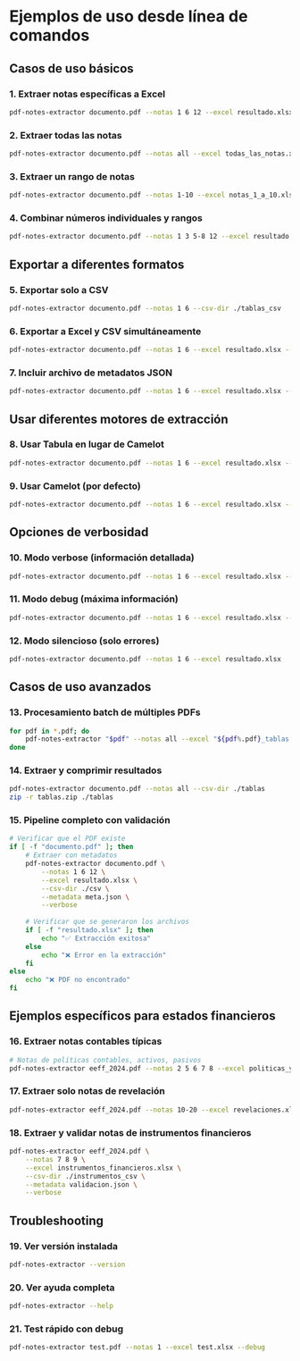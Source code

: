 # Ejemplos de uso desde línea de comandos

## Casos de uso básicos

### 1. Extraer notas específicas a Excel
```bash
pdf-notes-extractor documento.pdf --notas 1 6 12 --excel resultado.xlsx
```

### 2. Extraer todas las notas
```bash
pdf-notes-extractor documento.pdf --notas all --excel todas_las_notas.xlsx
```

### 3. Extraer un rango de notas
```bash
pdf-notes-extractor documento.pdf --notas 1-10 --excel notas_1_a_10.xlsx
```

### 4. Combinar números individuales y rangos
```bash
pdf-notes-extractor documento.pdf --notas 1 3 5-8 12 --excel resultado.xlsx
```

## Exportar a diferentes formatos

### 5. Exportar solo a CSV
```bash
pdf-notes-extractor documento.pdf --notas 1 6 --csv-dir ./tablas_csv
```

### 6. Exportar a Excel y CSV simultáneamente
```bash
pdf-notes-extractor documento.pdf --notas 1 6 --excel resultado.xlsx --csv-dir ./csv
```

### 7. Incluir archivo de metadatos JSON
```bash
pdf-notes-extractor documento.pdf --notas 1 6 --excel resultado.xlsx --metadata metadatos.json
```

## Usar diferentes motores de extracción

### 8. Usar Tabula en lugar de Camelot
```bash
pdf-notes-extractor documento.pdf --notas 1 6 --excel resultado.xlsx --engine tabula
```

### 9. Usar Camelot (por defecto)
```bash
pdf-notes-extractor documento.pdf --notas 1 6 --excel resultado.xlsx --engine camelot
```

## Opciones de verbosidad

### 10. Modo verbose (información detallada)
```bash
pdf-notes-extractor documento.pdf --notas 1 6 --excel resultado.xlsx --verbose
```

### 11. Modo debug (máxima información)
```bash
pdf-notes-extractor documento.pdf --notas 1 6 --excel resultado.xlsx --debug
```

### 12. Modo silencioso (solo errores)
```bash
pdf-notes-extractor documento.pdf --notas 1 6 --excel resultado.xlsx
```

## Casos de uso avanzados

### 13. Procesamiento batch de múltiples PDFs
```bash
for pdf in *.pdf; do
    pdf-notes-extractor "$pdf" --notas all --excel "${pdf%.pdf}_tablas.xlsx"
done
```

### 14. Extraer y comprimir resultados
```bash
pdf-notes-extractor documento.pdf --notas all --csv-dir ./tablas
zip -r tablas.zip ./tablas
```

### 15. Pipeline completo con validación
```bash
# Verificar que el PDF existe
if [ -f "documento.pdf" ]; then
    # Extraer con metadatos
    pdf-notes-extractor documento.pdf \
        --notas 1 6 12 \
        --excel resultado.xlsx \
        --csv-dir ./csv \
        --metadata meta.json \
        --verbose
    
    # Verificar que se generaron los archivos
    if [ -f "resultado.xlsx" ]; then
        echo "✅ Extracción exitosa"
    else
        echo "❌ Error en la extracción"
    fi
else
    echo "❌ PDF no encontrado"
fi
```

## Ejemplos específicos para estados financieros

### 16. Extraer notas contables típicas
```bash
# Notas de políticas contables, activos, pasivos
pdf-notes-extractor eeff_2024.pdf --notas 2 5 6 7 8 --excel politicas_y_balances.xlsx
```

### 17. Extraer solo notas de revelación
```bash
pdf-notes-extractor eeff_2024.pdf --notas 10-20 --excel revelaciones.xlsx --verbose
```

### 18. Extraer y validar notas de instrumentos financieros
```bash
pdf-notes-extractor eeff_2024.pdf \
    --notas 7 8 9 \
    --excel instrumentos_financieros.xlsx \
    --csv-dir ./instrumentos_csv \
    --metadata validacion.json \
    --verbose
```

## Troubleshooting

### 19. Ver versión instalada
```bash
pdf-notes-extractor --version
```

### 20. Ver ayuda completa
```bash
pdf-notes-extractor --help
```

### 21. Test rápido con debug
```bash
pdf-notes-extractor test.pdf --notas 1 --excel test.xlsx --debug
```
